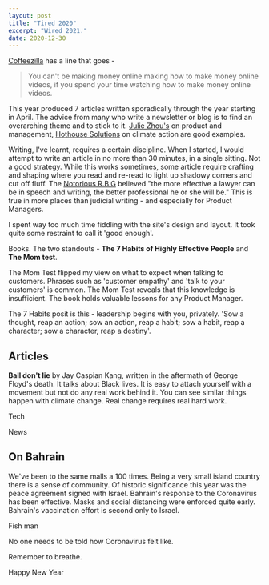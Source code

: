 ```yaml
---
layout: post
title: "Tired 2020"
excerpt: "Wired 2021."
date: 2020-12-30
---
```


[Coffeezilla](https://youtu.be/CWMAOzH20mY) has a line that goes -

> You can't be making money online making how to make money online videos, if you spend your time watching how to make money online videos.

This year produced 7 articles written sporadically through the year starting in April. The advice from many who write a newsletter or blog is to find an overarching theme and to stick to it. [Julie Zhou's](https://medium.com/the-year-of-the-looking-glass/how-to-be-strategic-f6630a44f86b) on product and management, [Hothouse Solutions](https://hothouse.substack.com/p/the-future-of-food-is-in-your-own) on climate action are good examples. 

Writing, I've learnt, requires a certain discipline. When I started, I would attempt to write an article in no more than 30 minutes, in a single sitting. Not a good strategy. While this works sometimes, some article require crafting and shaping where you read and re-read to light up shadowy corners and cut off fluff. The [Notorious R.B.G](https://nysba.org/the-notorious-r-b-g-lessons-on-le-gal-writing-from-the-legendary-ruth-bader-ginsburg/) believed "the more effective a lawyer can be in speech and writing, the better professional he or she will be." This is true in more places than judicial writing - and especially for Product Managers.

I spent way too much time fiddling with the site's design and layout. It took quite some restraint to call it 'good enough'.

Books. The two standouts - **The 7 Habits of Highly Effective People** and **The Mom test**. 

The Mom Test flipped my view on what to expect when talking to customers. Phrases such as 'customer empathy' and 'talk to your customers' is common.  The Mom Test reveals that this knowledge is insufficient. The book holds valuable lessons for any Product Manager. 

The 7 Habits posit is this - leadership begins with you, privately. 'Sow a thought, reap an action; sow an action, reap a habit; sow a habit, reap a character; sow a character, reap a destiny'. 

## Articles 

**Ball don't lie** by Jay Caspian Kang, written in the aftermath of George Floyd's death. It talks about Black lives. It is easy to attach yourself with a movement but not do any real work behind it. You can see similar things happen with climate change. Real change requires real hard work.

Tech

News

## On Bahrain

We've been to the same malls a 100 times. Being a very small island country there is a sense of community. Of historic significance this year was the peace agreement signed with Israel. Bahrain's response to the Coronavirus has been effective. Masks and social distancing were enforced quite early. Bahrain's vaccination effort is second only to Israel.

Fish man

No one needs to be told how Coronavirus felt like.

Remember to breathe.

Happy New Year


